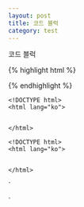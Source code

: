 ```yaml
---
layout: post
title: 코드 블럭
category: test
---
```

코드 블럭


{% highlight html %}
<!DOCTYPE html>
<html lang="ko"> 


</html>
{% endhighlight %}

~~~
<!DOCTYPE html>
<html lang="ko"> 


</html>
~~~

```
<!DOCTYPE html>
<html lang="ko"> 


</html>
```

`
<!DOCTYPE html>
<html lang="ko"> 


</html>
`

